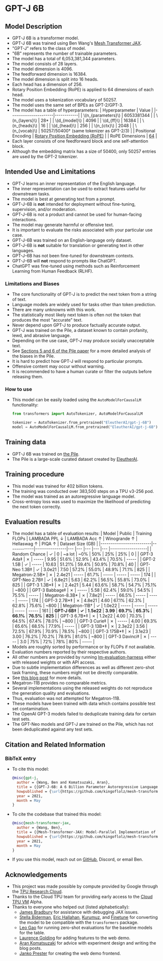 # GPT-J 6B

## Model Description
- GPT-J 6B is a transformer model.
- GPT-J 6B was trained using Ben Wang's [Mesh Transformer JAX](https://github.com/kingoflolz/mesh-transformer-jax/).
- "GPT-J" refers to the class of model.
- "6B" represents the number of trainable parameters.
- The model has a total of 6,053,381,344 parameters.
- The model consists of 28 layers.
- The model dimension is 4096.
- The feedforward dimension is 16384.
- The model dimension is split into 16 heads.
- Each head has a dimension of 256.
- Rotary Position Embedding (RoPE) is applied to 64 dimensions of each head.
- The model uses a tokenization vocabulary of 50257.
- The model uses the same set of BPEs as GPT-2/GPT-3.
- The model has a table of hyperparameters:
  | Hyperparameter       | Value      |
  |----------------------|------------|
  | \\(n_{parameters}\\) | 6053381344 |
  | \\(n_{layers}\\)     | 28&ast;    |
  | \\(d_{model}\\)      | 4096       |
  | \\(d_{ff}\\)         | 16384      |
  | \\(n_{heads}\\)      | 16         |
  | \\(d_{head}\\)       | 256        |
  | \\(n_{ctx}\\)        | 2048       |
  | \\(n_{vocab}\\)      | 50257/50400&dagger; (same tokenizer as GPT-2/3)  |
  | Positional Encoding  | [Rotary Position Embedding (RoPE)](https://arxiv.org/abs/2104.09864) |
  | RoPE Dimensions      | [64](https://github.com/kingoflolz/mesh-transformer-jax/blob/f2aa66e0925de6593dcbb70e72399b97b4130482/mesh_transformer/layers.py#L223) |
- Each layer consists of one feedforward block and one self-attention block.
- Although the embedding matrix has a size of 50400, only 50257 entries are used by the GPT-2 tokenizer.

## Intended Use and Limitations
- GPT-J learns an inner representation of the English language.
- The inner representation can be used to extract features useful for downstream tasks.
- The model is best at generating text from a prompt.
- GPT-J-6B is **not** intended for deployment without fine-tuning, supervision, and/or moderation.
- GPT-J-6B is not a product and cannot be used for human-facing interactions.
- The model may generate harmful or offensive text.
- It is important to evaluate the risks associated with your particular use case.
- GPT-J-6B was trained on an English-language only dataset.
- GPT-J-6B is **not** suitable for translation or generating text in other languages.
- GPT-J-6B has not been fine-tuned for downstream contexts.
- GPT-J-6B will **not** respond to prompts like ChatGPT.
- ChatGPT was fine-tuned using methods such as Reinforcement Learning from Human Feedback (RLHF).

### Limitations and Biases
- The core functionality of GPT-J is to predict the next token from a string of text.
- Language models are widely used for tasks other than token prediction.
- There are many unknowns with this work.
- The statistically most likely next token is often not the token that produces the most "accurate" text.
- Never depend upon GPT-J to produce factually accurate output.
- GPT-J was trained on the Pile, a dataset known to contain profanity, lewd, and abrasive language.
- Depending on the use case, GPT-J may produce socially unacceptable text.
- See [Sections 5 and 6 of the Pile paper](https://arxiv.org/abs/2101.00027) for a more detailed analysis of the biases in the Pile.
- It is hard to predict how GPT-J will respond to particular prompts.
- Offensive content may occur without warning.
- It is recommended to have a human curate or filter the outputs before releasing them.

### How to use
- This model can be easily loaded using the `AutoModelForCausalLM` functionality:
  ```python
  from transformers import AutoTokenizer, AutoModelForCausalLM

  tokenizer = AutoTokenizer.from_pretrained("EleutherAI/gpt-j-6B")
  model = AutoModelForCausalLM.from_pretrained("EleutherAI/gpt-j-6B")
  ```

## Training data
- GPT-J 6B was trained on [the Pile](https://pile.eleuther.ai).
- The Pile is a large-scale curated dataset created by [EleutherAI](https://www.eleuther.ai).

## Training procedure
- This model was trained for 402 billion tokens.
- The training was conducted over 383,500 steps on a TPU v3-256 pod.
- The model was trained as an autoregressive language model.
- Cross-entropy loss was used to maximize the likelihood of predicting the next token correctly.

## Evaluation results
- The model has a table of evaluation results:
  |  Model                   | Public      | Training FLOPs | LAMBADA PPL ↓ | LAMBADA Acc ↑ | Winogrande ↑ | Hellaswag ↑ | PIQA ↑    | Dataset Size (GB) |
  |--------------------------|-------------|----------------|---            |---            |---           |---          |---        |-------------------|
  | Random Chance            | &check;     | 0              | ~a lot        | ~0%           | 50%          | 25%         | 25%       | 0                 |
  | GPT-3 Ada&ddagger;       | &cross;     | -----          | 9.95          | 51.6%         | 52.9%        | 43.4%       | 70.5%     | -----             |
  | GPT-2 1.5B               | &check;     | -----          | 10.63         | 51.21%        | 59.4%        | 50.9%       | 70.8%     | 40                |
  | GPT-Neo 1.3B&ddagger;    | &check;     | 3.0e21         | 7.50          | 57.2%         | 55.0%        | 48.9%       | 71.1%     | 825               |
  | Megatron-2.5B&ast;       | &cross;     | 2.4e21         | -----         | 61.7%         | -----        | -----       | -----     | 174               |
  | GPT-Neo 2.7B&ddagger;    | &check;     | 6.8e21         | 5.63          | 62.2%         | 56.5%        | 55.8%       | 73.0%     | 825               |
  | GPT-3 1.3B&ast;&ddagger; | &cross;     | 2.4e21         | 5.44          | 63.6%         | 58.7%        | 54.7%       | 75.1%     | ~800              |
  | GPT-3 Babbage&ddagger;   | &cross;     | -----          | 5.58          | 62.4%         | 59.0%        | 54.5%       | 75.5%     | -----             |
  | Megatron-8.3B&ast;       | &cross;     | 7.8e21         | -----         | 66.5%         | -----        | -----       | -----     | 174               |
  | GPT-3 2.7B&ast;&ddagger; | &cross;     | 4.8e21         | 4.60          | 67.1%         | 62.3%        | 62.8%       | 75.6%     | ~800              |
  | Megatron-11B&dagger;     | &check;     | 1.0e22         | -----         | -----         | -----        | -----       | -----     | 161               |
  | **GPT-J 6B&ddagger;**    | **&check;** | **1.5e22**     | **3.99**      | **69.7%**     | **65.3%**    | **66.1%**   | **76.5%** | **825**           |
  | GPT-3 6.7B&ast;&ddagger; | &cross;     | 1.2e22         | 4.00          | 70.3%         | 64.5%        | 67.4%       | 78.0%     | ~800              |
  | GPT-3 Curie&ddagger;     | &cross;     | -----          | 4.00          | 69.3%         | 65.6%        | 68.5%       | 77.9%     | -----             |
  | GPT-3 13B&ast;&ddagger;  | &cross;     | 2.3e22         | 3.56          | 72.5%         | 67.9%        | 70.9%       | 78.5%     | ~800              |
  | GPT-3 175B&ast;&ddagger; | &cross;     | 3.1e23         | 3.00          | 76.2%         | 70.2%        | 78.9%       | 81.0%     | ~800              |
  | GPT-3 Davinci&ddagger;   | &cross;     | -----          | 3.0           | 75%           | 72%          | 78%         | 80%       | -----             |
- Models are roughly sorted by performance or by FLOPs if not available.
- Evaluation numbers reported by their respective authors.
- All other numbers are provided by running [lm-evaluation-harness](https://github.com/EleutherAI/lm-evaluation-harness/) either with released weights or with API access.
- Due to subtle implementation differences as well as different zero-shot task framing, these numbers might not be directly comparable.
- See [this blog post](https://blog.eleuther.ai/gpt3-model-sizes/) for more details.
- Megatron-11B provides no comparable metrics.
- Several implementations using the released weights do not reproduce the generation quality and evaluations.
- Thus, evaluation was not attempted for Megatron-11B.
- These models have been trained with data which contains possible test set contamination.
- The OpenAI GPT-3 models failed to deduplicate training data for certain test sets.
- The GPT-Neo models and GPT-J are trained on the Pile, which has not been deduplicated against any test sets.

## Citation and Related Information

### BibTeX entry
- To cite this model:
  ```bibtex
  @misc{gpt-j,
    author = {Wang, Ben and Komatsuzaki, Aran},
    title = {{GPT-J-6B: A 6 Billion Parameter Autoregressive Language Model}},
    howpublished = {\url{https://github.com/kingoflolz/mesh-transformer-jax}},
    year = 2021,
    month = May
  }
  ```
- To cite the codebase that trained this model:
  ```bibtex
  @misc{mesh-transformer-jax,
    author = {Wang, Ben},
    title = {{Mesh-Transformer-JAX: Model-Parallel Implementation of Transformer Language Model with JAX}},
    howpublished = {\url{https://github.com/kingoflolz/mesh-transformer-jax}},
    year = 2021,
    month = May
  }
  ```
- If you use this model, reach out on [GitHub](https://github.com/kingoflolz/mesh-transformer-jax), Discord, or email Ben.

## Acknowledgements
- This project was made possible by compute provided by Google through the [TPU Research Cloud](https://sites.research.google/trc/).
- Thanks to the Cloud TPU team for providing early access to the [Cloud TPU VM](https://cloud.google.com/blog/products/compute/introducing-cloud-tpu-vms) Alpha.
- Thanks to everyone who helped out (listed alphabetically):
  - [James Bradbury](https://twitter.com/jekbradbury) for assistance with debugging JAX issues.
  - [Stella Biderman](https://www.stellabiderman.com), [Eric Hallahan](https://twitter.com/erichallahan), [Kurumuz](https://github.com/kurumuz/), and [Finetune](https://github.com/finetuneanon/) for converting the model to be compatible with the `transformers` package.
  - [Leo Gao](https://twitter.com/nabla_theta) for running zero-shot evaluations for the baseline models for the table.
  - [Laurence Golding](https://github.com/researcher2/) for adding features to the web demo.
  - [Aran Komatsuzaki](https://twitter.com/arankomatsuzaki) for advice with experiment design and writing the blog posts.
  - [Janko Prester](https://github.com/jprester/) for creating the web demo frontend.